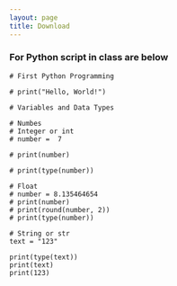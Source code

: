 ```yaml
---
layout: page
title: Download
---
```



<!-- * For Python script in class [Download](https://nontapatnon.github.io/python-course-master/Teaching/python.py) -->

<!-- * For Python script in class [This](https://nontapatnon.github.io/python-course-master/Teaching/python.py 'Link title')

* For Python script in class [This](https://nontapatnon.github.io/python-course-master/Teaching/python.txt 'Link title') -->


### For Python script in class are below

```
# First Python Programming

# print("Hello, World!")

# Variables and Data Types

# Numbes
# Integer or int
# number =  7

# print(number)

# print(type(number))

# Float
# number = 8.135464654
# print(number)
# print(round(number, 2))
# print(type(number))

# String or str
text = "123"

print(type(text))
print(text)
print(123)


```